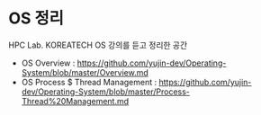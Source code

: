 # OS 정리

HPC Lab. KOREATECH OS 강의를 듣고 정리한 공간

- OS Overview : https://github.com/yujin-dev/Operating-System/blob/master/Overview.md
- OS Process $ Thread Management : https://github.com/yujin-dev/Operating-System/blob/master/Process-Thread%20Management.md